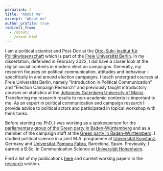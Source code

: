 ```yaml
---
permalink: /
title: "About me"
excerpt: "About me"
author_profile: true
redirect_from:
  - /about/
  - /about.html
---
```


I am a political scientist and Post-Doc at the [Otto-Suhr-Institut für Politikwissenschaft](https://www.polsoz.fu-berlin.de/polwiss/index.html) which is part of the [Freie Universität Berlin](https://www.fu-berlin.de/). In my dissertation, defended in February 2022, I did have a closer look at the digital social contexts in modern election campaigns. Generally, my research focuses on political communication, attitudes and behaviour - specifically in and around election campaigns. I teach undergrad courses at Freie Universität Berlin, namely "Introduction in Political Communication" and "Election Campaign Research" and previously taught introductory courses on statistics at the [Johannes Gutenberg University of Mainz](https://www.uni-mainz.de/). Transferring my research results to non-academic contexts is important to me. As an expert in political communication and campaign research I provide advice to political actors and participated in topical workshop with think tanks.

Before starting my PhD, I was working as a spokesperson for the [parliamentary group of the Green party in Baden-Württemberg](https://www.gruene-landtag-bw.de/) and as a member of the campaign staff at  the [Green party in Baden-Württemberg](https://www.gruene-bw.de/). I studied political science in a joint M.A. programme at [Universität Konstanz](https://www.uni-konstanz.de/), Germany and [Universitat Pompeu Fabra](https://www.upf.cat/), Barcelona, Spain. Previously, I earned a B.Sc. in Communication Science at [Universität Hohenheim](https://www.uni-hohenheim.de/).

Find a list of my publications [here](/publications/) and current working papers in the [research](/research/) section.
